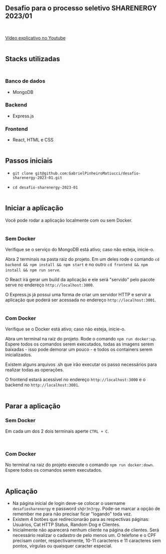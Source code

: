 ## Desafio para o processo seletivo SHARENERGY 2023/01
<br>

[Vídeo explicativo no Youtube](www.youtube.com)
<br><br>

## Stacks utilizadas<br><br>
### Banco de dados
- MongoDB
### Backend
- Express.js
### Frontend
- React, HTML e CSS
<br><br>

## Passos iniciais
- `git clone git@github.com:GabrielPinheiroMatiucci/desafio-sharenergy-2023-01.git`

- `cd desafio-sharenergy-2023-01`
<br><br>

## Iniciar a aplicação
Você pode rodar a aplicação localmente com ou sem Docker.<br><br>

### Sem Docker
Verifique se o serviço do MongoDB está ativo; caso não esteja, inicie-o.

Abra 2 terminais na pasta raiz do projeto. Em um deles rode o comando `cd backend && npm install && npm start` e no outro `cd frontend && npm install && npm run serve`.

O React irá gerar um build da aplicação e ele será "servido" pelo pacote serve no endereço `http://localhost:3000`.

O Express.js já possui uma forma de criar um servidor HTTP e servir a aplicação que poderá ser acessada no endereço `http://localhost:3001`.
<br><br>

### Com Docker
Verifique se o Docker está ativo; caso não esteja, inicie-o.

Abra um terminal na raiz do projeto. Rode o comando `npm run docker:up`. Espere todos os comandos serem executados, todas as imagens serem baixadas - isso pode demorar um pouco - e todos os containers serem inicializados.

Existem alguns arquivos .sh que irão executar os passo necessários para realizar todas as operações.

O frontend estará acessível no endereço `http://localhost:3000` e o backend no `http://localhost:3001`.
<br><br>

## Parar a aplicação
### Sem Docker
Em cada um dos 2 dois terminais aperte `CTRL + C`.

<br>

### Com Docker
No terminal na raiz do projeto execute o comando `npm run docker:down`. Espere todos os comandos serem executados.
<br><br>

## Aplicação

- Na página inicial de login deve-se colocar o username `desafiosharenergy` e password `sh@r3n3rgy`. Pode-se marcar a opção de remember me para não precisar ficar "logando" toda vez.
- Existem 4 botões que redirecionarão para as respectivas páginas: Usuários, Cat HTTP Status, Random Dog e Clientes.
- Inicialmente não aparecerá nenhum cliente na página de clientes. Será necessário realizar o cadastro de pelo menos um. O telefone e o CPF precisam conter, respectivamente, 10-11 caracteres e 11 caracteres sem pontos, vírgulas ou quaisquer caracter especial.
